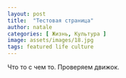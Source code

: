 ```yaml
---
layout: post
title:  "Тестовая страница"
author: natale
categories: [ Жизнь, Культура ]
image: assets/images/18.jpg
tags: featured life culture
---
```

Что то с чем то.
Проверяем движок.
